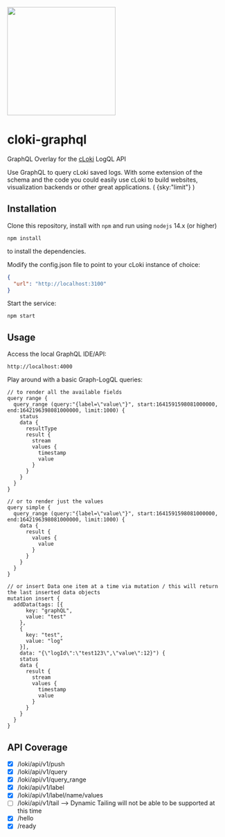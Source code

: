 <a href="https://qryn.cloud" target="_blank"><img src='https://user-images.githubusercontent.com/1423657/218816262-e0e8d7ad-44d0-4a7d-9497-0d383ed78b83.png' width=250></a>

# cloki-graphql
GraphQL Overlay for the [cLoki](https://cloki.org) LogQL API


Use GraphQL to query cLoki saved logs. With some extension of the schema and the code you could easily use cLoki to build websites, visualization backends or other great applications. ( {sky:"limit"} )


## Installation

Clone this repository, install with ```npm``` and run using ```nodejs``` 14.x (or higher)

```
npm install
```

to install the dependencies.


Modify the config.json file to point to your cLoki instance of choice:

```JSON
{
  "url": "http://localhost:3100"
}
```

Start the service:
```
npm start
```

## Usage

Access the local GraphQL IDE/API:
```
http://localhost:4000
```

Play around with a basic Graph-LogQL queries:

```
// to render all the available fields
query range {
  query_range (query:"{label=\"value\"}", start:1641591598081000000, end:1642196398081000000, limit:1000) {
    status
    data {
      resultType
      result {
        stream
        values {
          timestamp
          value
        }
      }
    }
  }
}

// or to render just the values
query simple {
  query_range (query:"{label=\"value\"}", start:1641591598081000000, end:1642196398081000000, limit:1000) {
    data {
      result {
        values {
          value
        }
      }
    }
  }
}

// or insert Data one item at a time via mutation / this will return the last inserted data objects
mutation insert {
  addData(tags: [{
      key: "graphQL",
      value: "test"
    },
    {
      key: "test",
      value: "log"
    }],
    data: "{\"logId\":\"test123\",\"value\":12}") {
    status
    data {
      result {
        stream
        values {
          timestamp
          value
        }
      }
    }
  }
}

```

## API Coverage

* [X] /loki/api/v1/push
* [X] /loki/api/v1/query
* [X] /loki/api/v1/query_range
* [X] /loki/api/v1/label
* [X] /loki/api/v1/label/name/values
* [ ] /loki/api/v1/tail --> Dynamic Tailing will not be able to be supported at this time
* [X] /hello
* [X] /ready
